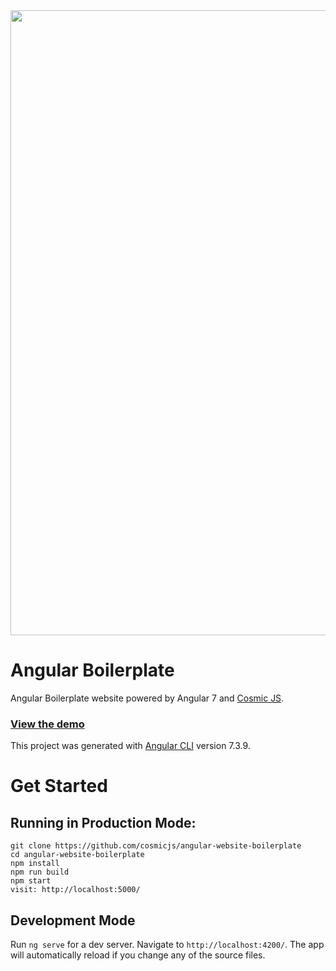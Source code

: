 <img src="https://cosmic-s3.imgix.net/d5fe44a0-a4d9-11e9-8b5b-d776067a01eb-angular-website-boilerplate.png?w=1200" width="1000" />

# Angular Boilerplate
Angular Boilerplate website powered by Angular 7 and [Cosmic JS](https://cosmicjs.com).

### [View the demo](https://cosmicjs.com/apps/angular-website-boilerplate)

This project was generated with [Angular CLI](https://github.com/angular/angular-cli) version 7.3.9.

# Get Started

## Running in Production Mode:

```
git clone https://github.com/cosmicjs/angular-website-boilerplate
cd angular-website-boilerplate
npm install
npm run build
npm start
visit: http://localhost:5000/
```

## Development Mode

Run `ng serve` for a dev server. Navigate to `http://localhost:4200/`. The app will automatically reload if you change any of the source files.
